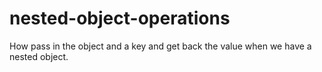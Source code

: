 # nested-object-operations
How pass in the object and a key and get back the value when we have a nested object.
